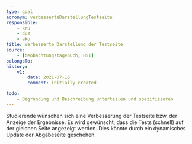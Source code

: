 ```yaml
---
type: goal
acronym: verbesserteDarstellungTestseite
responsible: 
    - kru
    - duz
    - ako
title: Verbesserte Darstellung der Testseite
source:
    - [beobachtungstagebuch, HS1]
belongsTo:
history:
    v1:
        date: 2021-07-16
        comment: initially created

todo:
    - Begründung und Beschreibung unterteilen und spezifizieren
---
```


Studierende wünschen sich eine Verbesserung der Testseite bzw. der Anzeige der Ergebnisse. Es wird gewünscht, dass die Tests (schnell) auf der gleichen Seite angezeigt werden. Dies könnte durch ein dynamisches Update der Abgabeseite geschehen.